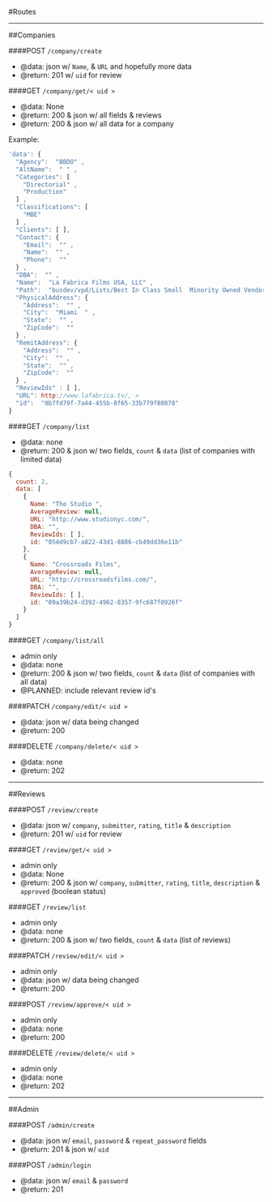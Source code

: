 
#Routes


-------------------------------------------------------------------------------------------------------
##Companies

####POST `/company/create`

- @data: json w/ `Name`, & `URL` and hopefully more data
- @return: 201 w/ `uid` for review

####GET `/company/get/< uid >`

- @data: None
- @return: 200 & json w/ all fields & reviews
- @return: 200 & json w/ all data for a company

Example:

```javascript
'data': {
  "Agency":  "BBDO" ,
  "AltName":  " " ,
  "Categories": [
    "Directorial" ,
    "Production"
  ] ,
  "Classifications": [
    "MBE"
  ] ,
  "Clients": [ ],
  "Contact": {
    "Email":  "" ,
    "Name":  "" ,
    "Phone":  ""
  } ,
  "DBA":  "" ,
  "Name":  "La Fabrica Films USA, LLC" ,
  "Path":  "busdev/vpd/Lists/Best In Class Small  Minority Owned Vendors" ,
  "PhysicalAddress": {
    "Address":  "" ,
    "City":  "Miami  " ,
    "State":  "" ,
    "ZipCode":  ""
  } ,
  "RemitAddress": {
    "Address":  "" ,
    "City":  "" ,
    "State":  "" ,
    "ZipCode":  ""
  } ,
  "ReviewIds" : [ ],
  "URL": http://www.lafabrica.tv/, »
  "id":  "0b7fd79f-7a44-455b-8f65-33b779f80878"
}
```

####GET  `/company/list`

- @data: none
- @return: 200 & json w/ two fields, `count` & `data` (list of companies with limited data)

```javascript
{
  count: 2,
  data: [
    {
      Name: "The Studio ",
      AverageReview: null,
      URL: "http://www.studionyc.com/",
      DBA: "",
      ReviewIds: [ ],
      id: "054d9cb7-a822-43d1-8886-cb49dd36e11b"
    },
    {
      Name: "Crossroads Films",
      AverageReview: null,
      URL: "http://crossroadsfilms.com/",
      DBA: "",
      ReviewIds: [ ],
      id: "09a39b24-d392-4962-8357-9fc687f0926f"
    }
  ]
}
```


####GET  `/company/list/all`

- admin only
- @data: none
- @return: 200 & json w/ two fields, `count` & `data` (list of companies with all data)
- @PLANNED: include relevant review id's

####PATCH `/company/edit/< uid >`

- @data: json w/ data being changed
- @return: 200


####DELETE `/company/delete/< uid >`

- @data: none
- @return: 202

-------------------------------------------------------------------------------------------------------
##Reviews

####POST `/review/create`

- @data: json w/ `company`, `submitter`, `rating`, `title` & `description`
- @return: 201 w/ `uid` for review

####GET `/review/get/< uid >`

- admin only
- @data: None
- @return: 200 & json w/ `company`, `submitter`, `rating`, `title`, `description` & `approved` (boolean status)

####GET  `/review/list`

- admin only
- @data: none
- @return: 200 & json w/ two fields, `count` & `data` (list of reviews)

####PATCH `/review/edit/< uid >`

- admin only
- @data: json w/ data being changed
- @return: 200

####POST `/review/approve/< uid >`

- admin only
- @data: none
- @return: 200

####DELETE `/review/delete/< uid >`

- admin only
- @data: none
- @return: 202


-------------------------------------------------------------------------------------------------------
##Admin

####POST `/admin/create`

- @data: json w/ `email`, `password` & `repeat_password` fields
- @return: 201 & json w/ `uid`

####POST `/admin/login`

- @data: json w/ `email` & `password`
- @return: 201




